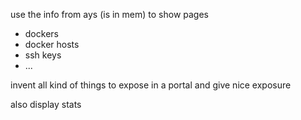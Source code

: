 

use the info from ays (is in mem) to show pages

- dockers
- docker hosts
- ssh keys
- ... 

invent all kind of things to expose in a portal and give nice exposure

also display stats
